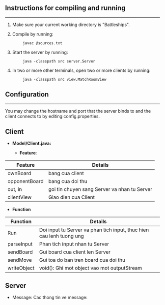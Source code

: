 ## Instructions for compiling and running
--------------------------------------

1. Make sure your current working directory is "Battleships".

2. Compile by running:
```
        javac @sources.txt
```
3. Start the server by running:
```
        java -classpath src server.Server
```
4. In two or more other terminals, open two or more clients by running:
```
        java -classpath src view.MatchRoomView
```

## Configuration
-------------

You may change the hostname and port that the server binds to and the client connects to by editing config.properties.

## Client
- **Model/Client.java:**

  + **Feature**:

| Feature |  Details |
|---|---|
| ownBoard | bang cua client|
| opponentBoard | bang cua doi thu |
| out, in | goi tin chuyen sang Server va nhan tu Server |
| clientView | Giao dien cua Client |

  + **Function**

| Function | Details |
|---|---|
| Run | Doi input tu Server va phan tich input, thuc hien cau lenh tuong ung |
| parseInput | Phan tich input nhan tu Server |
| sendBoard | Gui board cua client len Server |
|sendMove | Gui toa do ban tren board cua doi thu |
| writeObject | void():  Ghi mot object vao mot outputStream



## Server
- Message: Cac thong tin ve message:
